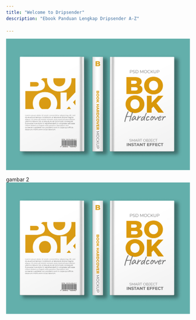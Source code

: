 ```yaml
---
title: "Welcome to Dripsender"
description: "Ebook Panduan Lengkap Dripsender A-Z"

---
```


![A starry night sky.](/public/img/coverbook.jpg)

gambar 2
<img src="/public/img/coverbook.jpg" alt="A starry night sky.">